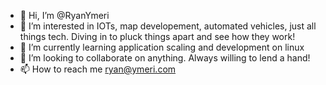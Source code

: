 - 👋 Hi, I’m @RyanYmeri
- 👀 I’m interested in IOTs, map developement, automated vehicles, just all things tech. Diving in to pluck things apart and see how they work!
- 🌱 I’m currently learning application scaling and development on linux
- 💞️ I’m looking to collaborate on anything. Always willing to lend a hand!
- 📫 How to reach me ryan@ymeri.com

<!---
RyanYmeri/RyanYmeri is a ✨ special ✨ repository because its `README.md` (this file) appears on your GitHub profile.
You can click the Preview link to take a look at your changes.
--->
